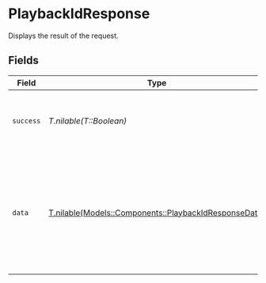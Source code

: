 # PlaybackIdResponse

Displays the result of the request.


## Fields

| Field                                                                                                   | Type                                                                                                    | Required                                                                                                | Description                                                                                             | Example                                                                                                 |
| ------------------------------------------------------------------------------------------------------- | ------------------------------------------------------------------------------------------------------- | ------------------------------------------------------------------------------------------------------- | ------------------------------------------------------------------------------------------------------- | ------------------------------------------------------------------------------------------------------- |
| `success`                                                                                               | *T.nilable(T::Boolean)*                                                                                 | :heavy_minus_sign:                                                                                      | It demonstrates whether the request is successful or not.                                               | true                                                                                                    |
| `data`                                                                                                  | [T.nilable(Models::Components::PlaybackIdResponseData)](../../models/shared/playbackidresponsedata.md)  | :heavy_minus_sign:                                                                                      | N/A                                                                                                     | {<br/>"success": true,<br/>"data": {<br/>"id": "88b7ac0f-2504-4dd5-b7b4-d84ab4fee1bd",<br/>"accessPolicy": "public"<br/>}<br/>} |